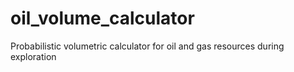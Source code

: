 # oil_volume_calculator
Probabilistic volumetric calculator for oil and gas resources during exploration
